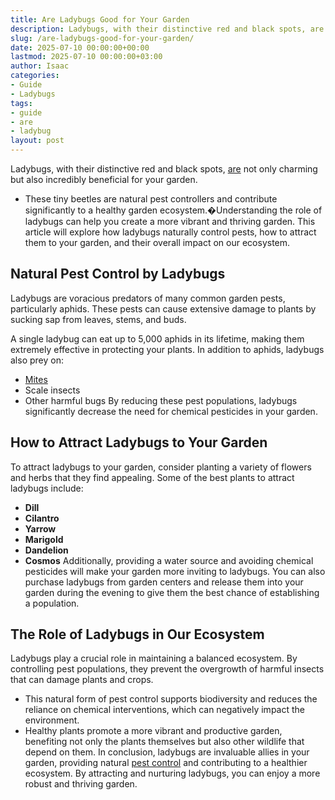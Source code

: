```yaml
---
title: Are Ladybugs Good for Your Garden
description: Ladybugs, with their distinctive red and black spots, are not only charming but also incredibly beneficial for your garden. - These tiny beetles are natural...
slug: /are-ladybugs-good-for-your-garden/
date: 2025-07-10 00:00:00+00:00
lastmod: 2025-07-10 00:00:00+03:00
author: Isaac
categories:
- Guide
- Ladybugs
tags:
- guide
- are
- ladybug
layout: post
---
```

Ladybugs, with their distinctive red and black spots, [are](https://pestpolicy.com/are-blue-tailed-lizards-poisonous/) not only charming but also incredibly beneficial for your garden.
- These tiny beetles are natural pest controllers and contribute significantly to a healthy garden ecosystem.�Understanding the role of ladybugs can help you create a more vibrant and thriving garden.
This article will explore how ladybugs naturally control pests, how to attract them to your garden, and their overall impact on our ecosystem.
## Natural Pest Control by Ladybugs
Ladybugs are voracious predators of many common garden pests, particularly aphids. These pests can cause extensive damage to plants by sucking sap from leaves, stems, and buds.

A single ladybug can eat up to 5,000 aphids in its lifetime, making them extremely effective in protecting your plants. In addition to aphids, ladybugs also prey on:
- [Mites](https://pestpolicy.com/best-medicine-for-ear-mites-in-cats/)
- Scale insects
- Other harmful bugs
By reducing these pest populations, ladybugs significantly decrease the need for chemical pesticides in your garden.
## How to Attract Ladybugs to Your Garden
To attract ladybugs to your garden, consider planting a variety of flowers and herbs that they find appealing. Some of the best plants to attract ladybugs include:
- **Dill**
- **Cilantro**
- **Yarrow**
- **Marigold**
- **Dandelion**
- **Cosmos**
Additionally, providing a water source and avoiding chemical pesticides will make your garden more inviting to ladybugs. You can also purchase ladybugs from garden centers and release them into your garden during the evening to give them the best chance of establishing a population.
## The Role of Ladybugs in Our Ecosystem
Ladybugs play a crucial role in maintaining a balanced ecosystem. By controlling pest populations, they prevent the overgrowth of harmful insects that can damage plants and crops.
- This natural form of pest control supports biodiversity and reduces the reliance on chemical interventions, which can negatively impact the environment.
- Healthy plants promote a more vibrant and productive garden, benefiting not only the plants themselves but also other wildlife that depend on them.
In conclusion, ladybugs are invaluable allies in your garden, providing natural
[pest control](https://pestpolicy.com/best-no-see-ums-repellent/)
and contributing to a healthier ecosystem. By attracting and nurturing ladybugs, you can enjoy a more robust and thriving garden.